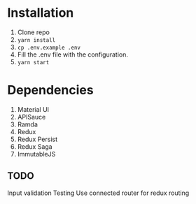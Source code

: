 # Installation
1. Clone repo
2. `yarn install`
3. `cp .env.example .env`
4. Fill the .env file with the configuration.
5. `yarn start`

# Dependencies

1. Material UI
2. APISauce
3. Ramda
4. Redux
5. Redux Persist
6. Redux Saga
7. ImmutableJS


## TODO
Input validation
Testing
Use connected router for redux routing
